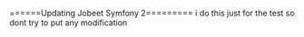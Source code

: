 ======Updating Jobeet Symfony 2=========
i do this just for the test so dont try to put any modification 

